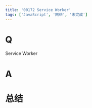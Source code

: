 ```yaml
---
title: '00172 Service Worker'
tags: ['JavaScript', '网络', '未完成']
---
```


# Q

Service Worker

# A



# 总结



<script>
  function func() {

  }
  
</script>
